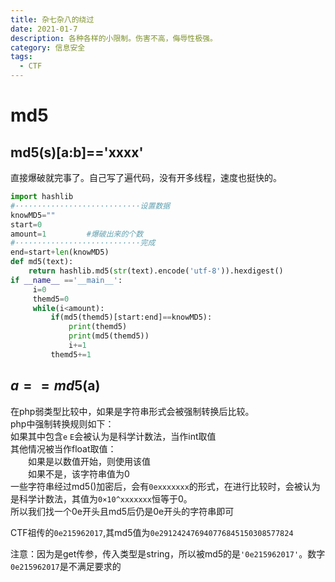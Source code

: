 ```yaml
---
title: 杂七杂八的绕过
date: 2021-01-7
description: 各种各样的小限制。伤害不高，侮辱性极强。
category: 信息安全
tags:
  - CTF
---
```

# md5
## md5(s)\[a:b]=='xxxx'
直接爆破就完事了。自己写了遍代码，没有开多线程，速度也挺快的。
```python
import hashlib
#····························设置数据
knowMD5=""
start=0
amount=1     	 #爆破出来的个数
#····························完成
end=start+len(knowMD5)
def md5(text):
    return hashlib.md5(str(text).encode('utf-8')).hexdigest()
if __name__ =='__main__':
     i=0
     themd5=0
     while(i<amount):
         if(md5(themd5)[start:end]==knowMD5):
             print(themd5)
             print(md5(themd5))
             i+=1
         themd5+=1
```
## $a==md5($a) 
在php弱类型比较中，如果是字符串形式会被强制转换后比较。  
php中强制转换规则如下：  
如果其中包含`e` `E`会被认为是科学计数法，当作int取值  
其他情况被当作float取值：  
&ensp;&ensp;&ensp;&ensp;如果是以数值开始，则使用该值  
&ensp;&ensp;&ensp;&ensp;如果不是，该字符串值为0  
一些字符串经过md5()加密后，会有`0exxxxxxx`的形式，在进行比较时，会被认为是科学计数法，其值为`0×10^xxxxxxx`恒等于0。  
所以我们找一个0e开头且md5后仍是0e开头的字符串即可  
  
CTF祖传的`0e215962017`,其md5值为`0e291242476940776845150308577824`  
  
注意：因为是get传参，传入类型是string，所以被md5的是`'0e215962017'`。数字`0e215962017`是不满足要求的